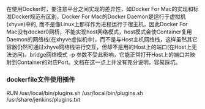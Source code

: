 在使用Docker时，要注意平台之间实现的差异性，如Docker For Mac的实现和标准Docker规范有区别，Docker For Mac的Docker Daemon是运行于虚拟机(xhyve)中的, 而不是像Linux上那样作为进程运行于宿主机，因此Docker For Mac没有docker0网桥，不能实现host网络模式，host模式会使Container复用Daemon的网络栈(在xhyve虚拟机中)，而不是与Host主机网络栈，这样虽然其它容器仍然可通过xhyve网络栈进行交互，但却不是用的Host上的端口(在Host上无法访问)。bridge网络模式 -p 参数不受此影响，它能正常打开Host上的端口并映射到Container的对应Port。文档在这一点上并没有充分说明，容易踩坑。

### dockerfile文件使用插件
RUN  /usr/local/bin/plugins.sh  /usr/local/bin/plugins.sh /usr/share/jenkins/plugins.txt
